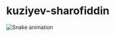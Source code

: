 # kuziyev-sharofiddin

![Snake animation](https://raw.githubusercontent.com/kuziyev-sharofiddin/kuziyev-sharofiddin/output/github-snake.svg)
